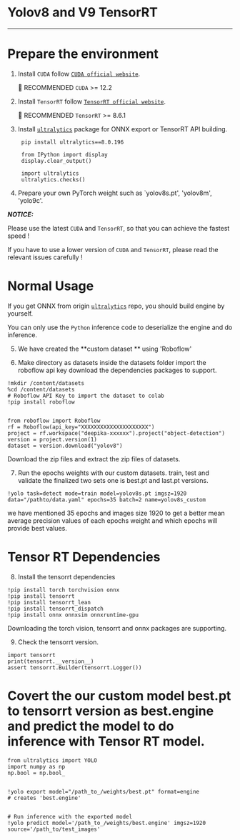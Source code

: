 # Yolov8 and V9 TensorRT
---


# Prepare the environment

1. Install `CUDA` follow [`CUDA official website`](https://docs.nvidia.com/cuda/cuda-installation-guide-linux/index.html#download-the-nvidia-cuda-toolkit).

   🚀 RECOMMENDED `CUDA` >= 12.2

2. Install `TensorRT` follow [`TensorRT official website`](https://developer.nvidia.com/nvidia-tensorrt-8x-download).

   🚀 RECOMMENDED `TensorRT` >= 8.6.1

3. Install [`ultralytics`](https://github.com/ultralytics/ultralytics) package for ONNX export or TensorRT API building.

   ``` shell
    pip install ultralytics==8.0.196

    from IPython import display
    display.clear_output()

    import ultralytics
    ultralytics.checks()

   ```
4. Prepare your own PyTorch weight such as `yolov8s.pt', 'yolov8m', 'yolo9c'.

***NOTICE:***

Please use the latest `CUDA` and `TensorRT`, so that you can achieve the fastest speed !

If you have to use a lower version of `CUDA` and `TensorRT`, please read the relevant issues carefully !

# Normal Usage

If you get ONNX from origin [`ultralytics`](https://github.com/ultralytics/ultralytics) repo, you should build engine by yourself.

You can only use the `Python` inference code to deserialize the engine and do inference.

5. We have created the **custom dataset ** using 'Roboflow'

6. Make directory as datasets inside the datasets folder import the roboflow api key download the dependencies packages to support.
 ``` shell  
 !mkdir /content/datasets
 %cd /content/datasets
 # Roboflow API Key to import the dataset to colab
 !pip install roboflow


 from roboflow import Roboflow
 rf = Roboflow(api_key="XXXXXXXXXXXXXXXXXXXXX")
 project = rf.workspace("deepika-xxxxxx").project("object-detection")
 version = project.version(1)
 dataset = version.download("yolov8")
 ```
Download the zip files and extract the zip files of datasets.

7. Run the epochs weights with our custom datasets. train, test and validate the finalized two sets one is best.pt and last.pt versions.
``` shell
!yolo task=detect mode=train model=yolov8s.pt imgsz=1920 data="/pathto/data.yaml" epochs=35 batch=2 name=yolov8s_custom
```
we have mentioned 35 epochs and images size 1920 to get a better mean average precision values of each epochs weight and which epochs will provide best values.

# Tensor RT Dependencies
8. Install the tensorrt dependencies 
``` shell
!pip install torch torchvision onnx
!pip install tensorrt
!pip install tensorrt_lean
!pip install tensorrt_dispatch
!pip install onnx onnxsim onnxruntime-gpu
```
Downloading the torch vision, tensorrt and onnx packages are supporting.

9. Check the tensorrt version.
``` shell
import tensorrt
print(tensorrt.__version__)
assert tensorrt.Builder(tensorrt.Logger())
```
#
# Covert the our custom model best.pt to tensorrt version as best.engine and predict the model to do inference with Tensor RT model.
``` shell
from ultralytics import YOLO
import numpy as np
np.bool = np.bool_


!yolo export model="/path_to_/weights/best.pt" format=engine
# creates 'best.engine'


# Run inference with the exported model
!yolo predict model='/path_to_/weights/best.engine' imgsz=1920 source='/path_to/test_images'
```





